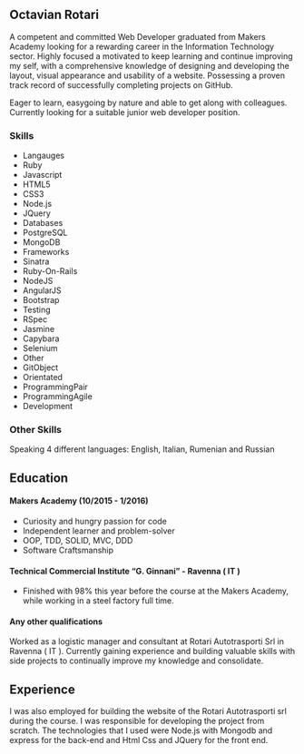 ## Octavian Rotari


A competent and committed Web Developer graduated from Makers Academy looking for a rewarding career in the Information Technology sector. Highly focused a motivated to keep learning and continue improving my self, with a comprehensive knowledge of designing and developing the layout, visual appearance and usability of a website. Possessing a proven track record of successfully completing projects on GitHub.

Eager to learn, easygoing by nature and able to get along with colleagues. Currently looking for a suitable junior web developer position.

### Skills

- Langauges
 - Ruby
 - Javascript
 - HTML5
 - CSS3
 - Node.js
 - JQuery
- Databases
 - PostgreSQL
 - MongoDB
- Frameworks
 - Sinatra
 - Ruby-On-Rails
 - NodeJS
 - AngularJS
 - Bootstrap
- Testing
 - RSpec
 - Jasmine
 - Capybara
 - Selenium
- Other
 - GitObject 
 - Orientated 
 - ProgrammingPair 
 - ProgrammingAgile 
 - Development

### Other Skills

Speaking 4 different languages: English, Italian, Rumenian and Russian

## Education

#### Makers Academy (10/2015 - 1/2016)


- Curiosity and hungry passion for code
- Independent learner and problem-solver
- OOP, TDD, SOLID, MVC, DDD
- Software Craftsmanship

#### Technical Commercial Institute “G. Ginnani” - Ravenna ( IT ) 

 - Finished with 98% this year before the course at the Makers Academy, while working in a steel factory full time.


#### Any other qualifications

Worked as a logistic manager and consultant at Rotari Autotrasporti Srl in Ravenna ( IT ).
Currently gaining experience and building valuable skills with side projects to continually improve my knowledge and consolidate.

## Experience

I was also employed for building the website of the Rotari Autotrasporti srl during the course. I was responsible for developing the project from scratch.
The technologies that I used were Node.js with Mongodb and express for the back-end and Html Css and JQuery for the front end. 

